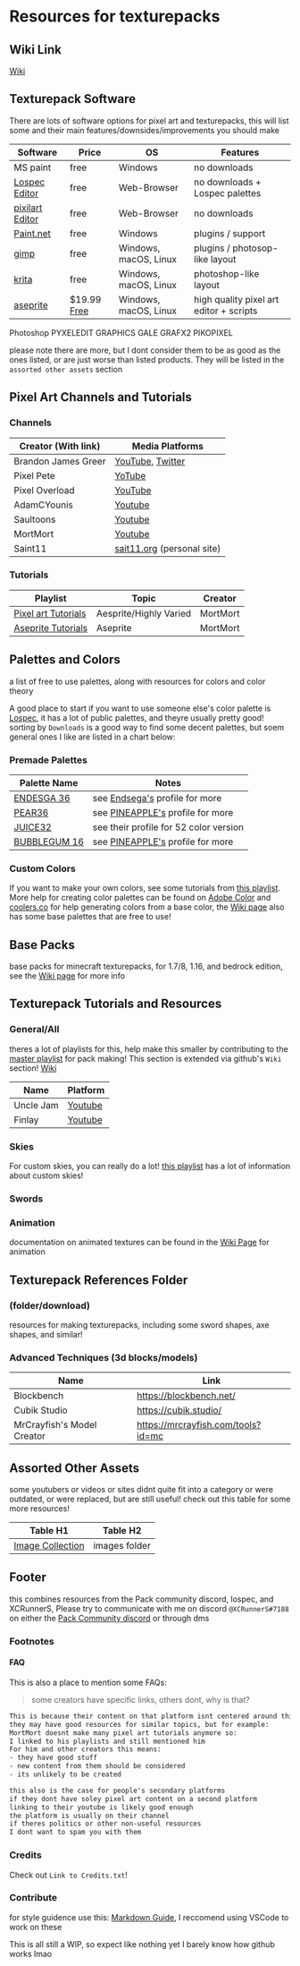 <!--
Planned layout:

Software/editors
Pixel art tutorials collection
Palettes
Base Packs
Texturepack tips
Assets/references

-->

# Resources for texturepacks

## Wiki Link
[Wiki](https://github.com/XCRunnerS/Texturepack-Resources/wiki)

## Texturepack Software

There are lots of software options for pixel art and texturepacks, this will list some and their main features/downsides/improvements you should make

Software | Price | OS | Features
--|--|--|--
MS paint | free | Windows | no downloads
[Lospec Editor](https://lospec.com/pixel-editor/app) | free | Web-Browser | no downloads + Lospec palettes
[pixilart Editor](https://www.pixilart.com/draw) | free | Web-Browser | no downloads <!-- USE THIS TYPE OF FORMAT -->
[Paint.net](https://www.getpaint.net/download.html) | free | Windows | plugins / support
[gimp](https://www.gimp.org/downloads/) | free | Windows, macOS, Linux | plugins / photosop-like layout
[krita](https://krita.org/en/download/krita-desktop/) | free | Windows, macOS, Linux | photoshop-like layout
[aseprite](https://aseprite.org/#buy) | $19.99 [Free](https://www.youtube.com/watch?v=WKeNJh_gIJU) | Windows, macOS, Linux | high quality pixel art editor + scripts
Photoshop
PYXELEDIT
GRAPHICS GALE
GRAFX2
PIKOPIXEL

please note there are more, but I dont consider them to be as good as the ones listed, or are just worse than listed products. They will be listed in the `assorted other assets` section

## Pixel Art Channels and Tutorials

### **Channels**

Creator (With link) | Media Platforms
--|--
Brandon James Greer | [YouTube](https://www.youtube.com/channel/UCC26K7LTSrJK0BPAUyyvtQg), [Twitter](https://twitter.com/BJGpixel)
Pixel Pete | [YoTube](https://www.youtube.com/user/MilkoDaily)
Pixel Overload | [YouTube](https://www.youtube.com/channel/UCAfpcnw3DvpcggcHKos_mvQ)
AdamCYounis | [Youtube](https://www.youtube.com/channel/UC08QfQDLAd9D7aYPFgBUIng)
Saultoons | [Youtube](https://www.youtube.com/user/saultoons)
MortMort | [Youtube](https://www.youtube.com/playlist?list=PLR3Ra9cf8aV06i2jKmgKvcYVHI86-4K_b)
Saint11 | [sait11.org](https://saint11.org/blog/pixel-art-tutorials/) (personal site)

### **Tutorials**

Playlist | Topic | Creator
--|--|--
[Pixel art Tutorials](https://www.youtube.com/playlist?list=PLR3Ra9cf8aV06i2jKmgKvcYVHI86-4K_b) | Aesprite/Highly Varied | MortMort
[Aseprite Tutorials](https://www.youtube.com/playlist?list=PLR3Ra9cf8aV2Zl8LIqT93rsgnpkSvmevk) | Aseprite | MortMort

## Palettes and Colors

a list of free to use palettes, along with resources for colors and color theory

A good place to start if you want to use someone else's color palette is [Lospec](https://lospec.com/palette-list), it has a lot of public palettes, and theyre usually pretty good! sorting by `Downloads` is a good way to find some decent palettes, but soem general ones I like are listed in a chart below:

### Premade Palettes

Palette Name | Notes
--|--
[ENDESGA 36](https://lospec.com/palette-list/endesga-36)| see [Endsega's](https://lospec.com/endesga) profile for more
[PEAR36](https://lospec.com/palette-list/pear36) | see [PINEAPPLE's](https://lospec.com/pinetreepizza) profile for more
[JUICE32](https://lospec.com/palette-list/juice32) | see their profile for 52 color version
[BUBBLEGUM 16](https://lospec.com/palette-list/bubblegum-16) | see [PINEAPPLE's](https://lospec.com/pinetreepizza) profile for more

### Custom Colors

If you want to make your own colors, see some tutorials from [this playlist](https://www.youtube.com/playlist?list=PLesud3jd5eXTeO3XkF1vOZzVGYsqG6APA). More help for creating color palettes can be found on [Adobe Color](https://color.adobe.com/create/color-wheel) and [coolers.co](https://coolors.co/) for help generating colors from a base color, the [Wiki page](https://github.com/XCRunnerS/Texturepack-Resources/wiki/Colors) also has some base palettes that are free to use!

## Base Packs

base packs for minecraft texturepacks, for 1.7/8, 1.16, and bedrock edition, see the [Wiki page](https://github.com/XCRunnerS/Texturepack-Resources/wiki/Base-Packs) for more info

## Texturepack Tutorials and Resources

### General/All

theres a lot of playlists for this, help make this smaller by contributing to the [master playlist](https://youtube.com/playlist?list=PLesud3jd5eXRF27Rtg65hc8NpUGVUayp_) for pack making! This section is extended via github's `Wiki` section! [Wiki](https://github.com/XCRunnerS/Texturepack-Resources/wiki)

Name | Platform
--|--
Uncle Jam | [Youtube](https://www.youtube.com/c/UncleJam/videos)
Finlay | [Youtube](https://www.youtube.com/channel/UCeJcXqFJLVT4vuo_X7CZATQ)

### Skies

For custom skies, you can really do a lot! [this playlist](https://www.youtube.com/playlist?list=PLesud3jd5eXTccV8b2srMem7SE0M-GvI0) has a lot of information about custom skies!

### Swords

<!-- https://cdn.discordapp.com/attachments/796121898777837608/796943163407073322/swordparts.png -->

### Animation

documentation on animated textures can be found in the [Wiki Page](https://github.com/XCRunnerS/Texturepack-Resources/wiki/Animation) for animation

## Texturepack References Folder

### **(folder/download)**

resources for making texturepacks, including some sword shapes, axe shapes, and similar!

### Advanced Techniques (3d blocks/models)

Name | Link
--|--
Blockbench | <https://blockbench.net/>
Cubik Studio | <https://cubik.studio/>
MrCrayfish's Model Creator | <https://mrcrayfish.com/tools?id=mc>

## Assorted Other Assets

some youtubers or videos or sites didnt quite fit into a category or were outdated, or were replaced, but are still useful! check out this table for some more resources!

Table H1 | Table H2
--|--
[Image Collection](https://imgur.com/a/YgQ1qih) | images folder

## Footer

this combines resources from the Pack community discord, lospec, and XCRunnerS, Please try to communicate with me on discord `@XCRunnerS#7188` on either the [Pack Community discord](https://discord.gg/6gEuhjun8q) or through dms

### Footnotes

#### FAQ

This is also a place to mention some FAQs:

> some creators have specific links, others dont, why is that?

```1
This is because their content on that platform isnt centered around this specific topic only
they may have good resources for similar topics, but for example:
MortMort doesnt make many pixel art tutorials anymore so:
I linked to his playlists and still mentioned him
For him and other creators this means:
- they have good stuff
- new content from them should be considered 
- its unlikely to be created

this also is the case for people's secondary platforms
if they dont have soley pixel art content on a second platform
linking to their youtube is likely good enough
the platform is usually on their channel
if theres politics or other non-useful resources
I dont want to spam you with them
```

### **Credits**

Check out `Link to Credits.txt`!

### Contribute

for style guidence use this: [Markdown Guide](https://guides.github.com/features/mastering-markdown/), I reccomend using VSCode to work on these

This is all still a WIP, so expect like nothing yet I barely know how github works lmao
